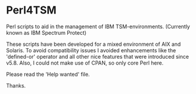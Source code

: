 # Perl4TSM
Perl scripts to aid in the management of IBM TSM-environments. (Currently known as IBM Spectrum Protect)

These scripts have been developed for a mixed environment of AIX and Solaris. To avoid compatibility issues I avoided enhancements like the 'defined-or' operator and all other nice features that were introduced since v5.8. Also, I could not make use of CPAN, so only core Perl here.

Please read the 'Help wanted' file.

Thanks.
